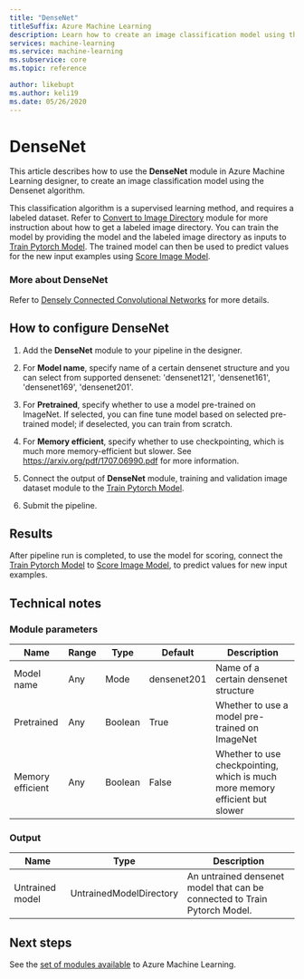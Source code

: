 ```yaml
---
title: "DenseNet"
titleSuffix: Azure Machine Learning
description: Learn how to create an image classification model using the densenet algorithm.
services: machine-learning
ms.service: machine-learning
ms.subservice: core
ms.topic: reference

author: likebupt
ms.author: keli19
ms.date: 05/26/2020
---
```


# DenseNet

This article describes how to use the **DenseNet** module in Azure Machine Learning designer, to create an image classification model using the Densenet algorithm.  

This classification algorithm is a supervised learning method, and requires a labeled dataset. Refer to [Convert to Image Directory](convert-to-image-directory.md) module for more instruction about how to get a labeled image directory. You can train the model by providing the model and the labeled image directory as inputs to [Train Pytorch Model](train-pytorch-model.md). The trained model can then be used to predict values for the new input examples using [Score Image Model](score-image-model.md).

### More about DenseNet

Refer to [Densely Connected Convolutional Networks](https://arxiv.org/abs/1608.06993) for more details.

## How to configure DenseNet

1.  Add the **DenseNet** module to your pipeline in the designer.  

2.  For **Model name**, specify name of a certain densenet structure and you can select from supported densenet: 'densenet121', 'densenet161', 'densenet169', 'densenet201'.

3.  For **Pretrained**, specify whether to use a model pre-trained on ImageNet. If selected, you can fine tune model based on selected pre-trained model; if deselected, you can train from scratch.

4.  For **Memory efficient**, specify whether to use checkpointing, which is much more memory-efficient but slower. See https://arxiv.org/pdf/1707.06990.pdf for more information.

5.  Connect the output of **DenseNet** module, training and validation image dataset module to the [Train Pytorch Model](train-pytorch-model.md). 

6. Submit the pipeline.


## Results

After pipeline run is completed, to use the model for scoring, connect the [Train Pytorch Model](train-pytorch-model.md) to [Score Image Model](score-image-model.md), to predict values for new input examples.

## Technical notes  

###  Module parameters  

| Name             | Range | Type    | Default     | Description                              |
| ---------------- | ----- | ------- | ----------- | ---------------------------------------- |
| Model name       | Any   | Mode    | densenet201 | Name of a certain densenet structure     |
| Pretrained       | Any   | Boolean | True        | Whether to use a model pre-trained on ImageNet |
| Memory efficient | Any   | Boolean | False       | Whether to use checkpointing, which is much more memory efficient but slower |

###  Output  

| Name            | Type                    | Description                              |
| --------------- | ----------------------- | ---------------------------------------- |
| Untrained model | UntrainedModelDirectory | An untrained densenet model that can be connected to Train Pytorch Model. |

## Next steps

See the [set of modules available](module-reference.md) to Azure Machine Learning. 
